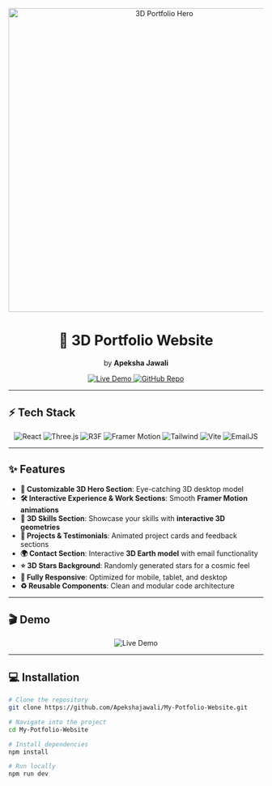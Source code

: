 <p align="center">
  <img src="https://media3.giphy.com/media/v1.Y2lkPTc5MGI3NjExc3lncGVod3Q0OWlieTR4djFxYWl4OHRpbXVzeWVsdTRtajBjY3EwdyZlcD12MV9pbnRlcm5hbF9naWZfYnlfaWQmY3Q9Zw/1QffP8E6nk4gKYZO5S/giphy.gif" alt="3D Portfolio Hero" width="600"/>
</p>

<h1 align="center">🎨 3D Portfolio Website</h1>
<p align="center">
  by <b>Apeksha Jawali</b>
</p>

<p align="center">
  <a href="https://apekshajawali-jade.vercel.app/" target="_blank">
    <img src="https://img.shields.io/badge/Live%20Demo-Visit-4CAF50?style=for-the-badge&logo=appveyor" alt="Live Demo"/>
  </a>
  <a href="https://github.com/Apekshajawali/My-Potfolio-Website" target="_blank">
    <img src="https://img.shields.io/badge/Source%20Code-GitHub-181717?style=for-the-badge&logo=github" alt="GitHub Repo"/>
  </a>
</p>

---

## ⚡ Tech Stack

<p align="center">
  <img src="https://img.shields.io/badge/React-61DAFB?style=for-the-badge&logo=react&logoColor=black" alt="React"/>
  <img src="https://img.shields.io/badge/Three.js-000000?style=for-the-badge&logo=three.js" alt="Three.js"/>
  <img src="https://img.shields.io/badge/React_Three_Fiber-FF6347?style=for-the-badge" alt="R3F"/>
  <img src="https://img.shields.io/badge/Framer_Motion-0055FF?style=for-the-badge" alt="Framer Motion"/>
  <img src="https://img.shields.io/badge/Tailwind_CSS-06B6D4?style=for-the-badge&logo=tailwind-css" alt="Tailwind"/>
  <img src="https://img.shields.io/badge/Vite-C13584?style=for-the-badge&logo=vite" alt="Vite"/>
  <img src="https://img.shields.io/badge/EmailJS-FF813F?style=for-the-badge&logo=EmailJS" alt="EmailJS"/>
</p>

---

## ✨ Features

- **🎯 Customizable 3D Hero Section**: Eye-catching 3D desktop model  
- **🛠 Interactive Experience & Work Sections**: Smooth **Framer Motion animations**  
- **🧩 3D Skills Section**: Showcase your skills with **interactive 3D geometries**  
- **📂 Projects & Testimonials**: Animated project cards and feedback sections  
- **🌍 Contact Section**: Interactive **3D Earth model** with email functionality  
- **⭐ 3D Stars Background**: Randomly generated stars for a cosmic feel  
- **📱 Fully Responsive**: Optimized for mobile, tablet, and desktop  
- **♻️ Reusable Components**: Clean and modular code architecture  

---

## 🎬 Demo

<p align="center">
  <a href="https://apekshajawali-jade.vercel.app/" target="_blank" style="text-decoration:none;">
    <img src="https://img.shields.io/badge/🚀 View%20Live-Visit%20Website-4CAF50?style=for-the-badge" alt="Live Demo"/>
  </a>
</p>

---

## 💻 Installation

```bash
# Clone the repository
git clone https://github.com/Apekshajawali/My-Potfolio-Website.git

# Navigate into the project
cd My-Potfolio-Website

# Install dependencies
npm install

# Run locally
npm run dev
